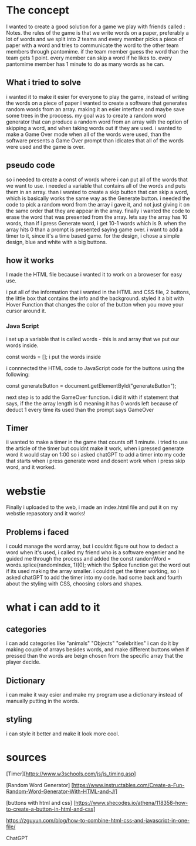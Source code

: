 # The concept
I wanted to create a good solution for a game we play with friends called : Notes. 
the rules of the game is that we write words on a paper, preferably a lot of words 
and we split into 2 teams and every member picks a piece of paper with a word and tries to communicate 
the word to the other team members through pantomime. 
if the team member guess the word than the team gets 1 point. 
every member can skip a word if he likes to. 
every pantomime member has 1 minute to do as many words as he can. 

## What i tried to solve 
i wanted it to make it esier for everyone to play the game, instead of writing the words on a piece of paper i wanted to create a software that generates random words from an array. making it an esier interface and maybe save some trees in the proccess. 
my goal was to create a random word generator that can produce a random word from an array with the option of skipping a word, and when taking words out if they are used. 
i wanted to make a Game Over mode when all of the words were used, than the software presents a Game Over prompt than idicates that all of the words were used and the game is over. 

## pseudo code 

so i needed to create a const of words where i can put all of the words that we want to use. 
i needed a variable that contains all of the words and puts them in an array. 
than i wanted to create a skip button that can skip a word, which is basically works the same way as the Generate button. 
i needed the code to pick a random word from the array i gave it, and not just giving it on the same order that they are appear in the array. 
finally i wanted the code to erase the word that was presented from the array. 
lets say the array has 10 words, than if i press Generate word, i get 10-1 words which is 9. 
when the array hits 0 than a prompt is presented saying game over. 
i want to add a timer to it, since it's a time based game. 
for the design,  i chose a simple design, blue and white with a big buttons. 

## how it works

I made the HTML file because i wanted it to work on a broweser for easy use. 

i put all of the information that i wanted in the HTML and CSS file, 2 buttons, the little box that contains the info and the background. 
styled it a bit with Hover Function that changes the color of the button when you move your cursor around it.  

### Java Script  

i set up a variable that is called words -  this is and array that we put our words inside. 

 const words = []; i put the words inside

i connnected the HTML code to JavaScript code for the buttons using the following: 

 const generateButton = document.getElementById("generateButton");

 next step is to add the GameOver function. 
 i did it with if statement that says, if the the array length is 0 meaning it has 0 words left because of deduct 1 every time its used than the prompt says GameOver 

 ## Timer 
ii wanted to make a timer in the game that counts off 1 minute. 
 i tried to use the article of the timer but couldnt make it work, when i pressed generate word it would stay on 1:00 so i asked chatGPT to add a timer into my code that starts when i press generate word and dosent work when i press skip word, and it worked. 

 # webstie 
 Finally i uploaded to the web, i made an index.html file and put it on my webstie repasotory and it works!

 ## Problems i faced 

 i could manage the word array, but i couldnt figure out how to dedact a word when it's used, i called my friend who is a software engenier and he guided me through the process and added the const randomWord = words.splice(randomIndex, 1)[0];
  which the Splice function get the word out if its used making the array smaller. 
  i couldnt get the timer working, so i asked chatGPT to add the timer into my code. 
   had some back and fourth about the styling with CSS, choosing colors and shapes. 

   # what i can add to it

   ## categories 

   i can add categories like "animals" "Objects" "celebrities" 
   i can do it by making couple of arrays besides words, and make different buttons when if pressed than the words are beign chosen from the specific array that the player decide. 

   ## Dictionary 

   i can make it way esier and make my program use a dictionary instead of manually putting in the words. 

   ## styling 

   i can style it better and make it look more cool. 

 # sources  

  [Timer][https://www.w3schools.com/js/js_timing.asp] 

 [Random Word Generator] [https://www.instructables.com/Create-a-Fun-Random-Word-Generator-With-HTML-and-J/]

 [buttons with html and css] [https://www.shecodes.io/athena/118358-how-to-create-a-button-in-html-and-css]

 https://zguyun.com/blog/how-to-combine-html-css-and-javascript-in-one-file/ 

 ChatGPT


















